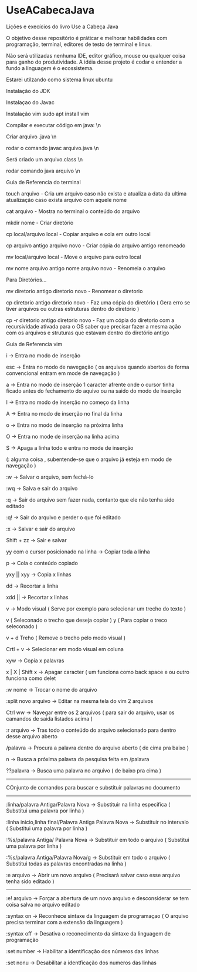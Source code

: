 # UseACabecaJava
Lições e execícios do livro Use a Cabeça Java

O objetivo desse repositório é práticar e melhorar habilidades com programação, terminal, editores de testo de terminal e linux.

Não será utilizadas nenhuma IDE, editor gráfico, mouse ou qualquer coisa para ganho do produtividade. A idéia desse projeto é codar e entender a fundo a linguagem é o ecossistema.

Estarei utilzando como sistema linux ubuntu 

Instalação do JDK

Instalaçao do Javac 

Instalação vim 
sudo apt install vim 

Compilar e executar  código em java: \n

Criar arquivo .java \n

rodar o comando javac arquivo.java \n

Será criado um arquivo.class \n

rodar comando java arquivo \n

Guia de Referencia do terminal

touch arquivo - Cria um arquivo caso não exista e atualiza a data da ultima atualização caso exista arquivo com aquele nome

cat arquivo - Mostra no terminal o conteúdo do arquivo 

mkdir nome  - Criar diretório

cp local/arquivo local - Copiar arquivo e cola em outro  local

cp arquivo antigo arquivo novo - Criar cópia do arquivo antigo renomeado

mv local/arquivo local - Move o arquivo para outro local

mv nome arquivo antigo nome arquivo novo - Renomeia o arquivo

Para Diretórios...

mv diretorio antigo diretorio novo - Renomear o diretorio

cp diretorio antigo diretorio novo - Faz uma cópia do diretório ( Gera erro se tiver arquivos ou outras estruturas dentro do diretório )

cp -r diretorio antigo diretorio novo - Faz um cópia do diretorio com a recursividade ativada para o OS saber que precisar fazer a mesma ação com os arquivos e struturas que estavam dentro do diretório antigo

Guia de Referencia vim

i -> Entra no modo de inserção

esc -> Entra no modo de navegação ( os arquivos quando abertos de forma convencional entram em mode de navegação )

a -> Entra no modo de inserção 1 caracter afrente onde o cursor tinha ficado antes do fechamento do aquivo ou na saido do modo de inserção 

I -> Entra no modo de inserção no começo da linha

A -> Entra no modo de inserção no final da linha

o -> Entra no modo de inserção na próxima linha

O -> Entra no mode de inserção na linha acima

S -> Apaga a linha todo e entra no mode de inserção 

(: alguma coisa , subentende-se que o arquivo já esteja em modo de navegação )

:w -> Salvar o arquivo, sem fechá-lo	

:wq -> Salva e sair do arquivo

:q -> Sair do arquivo sem fazer nada, contanto que ele não tenha sido editado

:q! -> Sair do arquivo e perder o que foi editado

:x -> Salvar e sair do arquivo

Shift + zz -> Sair e salvar

yy com o cursor posicionado na linha -> Copiar toda a linha

p -> Cola o conteúdo copiado

yxy || xyy -> Copia x linhas 

dd -> Recortar a linha

xdd || -> Recortar x linhas

v -> Modo visual ( Serve por exemplo para selecionar um trecho do texto )

v ( Seleconado o trecho que deseja copiar ) y ( Para copiar o treco seleconado )

v + d Treho ( Remove o trecho pelo modo visual )

Crtl + v -> Selecionar em modo visual em coluna

xyw -> Copia x palavras

x | X | Shift x -> Apagar caracter ( um funciona como back space e ou outro funciona como delet

:w nome -> Trocar o nome do arquivo

:split novo arquivo -> Editar na mesma tela do vim 2 arquivos

Ctrl ww -> Navegar entre os 2 arquivos ( para sair do arquivo, usar os camandos de saida listados acima )

:r arquivo -> Tras todo o conteúdo do arquivo selecionado para dentro desse arquivo aberto

/palavra -> Procura a palavra dentro do arquivo aberto ( de cima pra baixo )

n -> Busca a próxima palavra da pesquisa feita em /palavra

??palavra -> Busca uma palavra no arquivo ( de baixo pra cima ) 

*******************************************************************************************
 COnjunto de comandos para buscar e substituir palavras no documento 
*******************************************************************************************

:linha/palavra Antiga/Palavra Nova -> Substituir na linha especifica  ( Substitui uma palavra por linha )

:linha inicio,linha final/Palavra Antiga Palavra Nova -> Substituir no intervalo  ( Substitui uma palavra por linha )

:%s/palavra Antiga/ Palavra Nova -> Substituir em todo o arquivo  ( Substitui uma palavra por linha )

:%s/palavra Antiga/Palavra Nova/g -> Substituir em todo o arquivo  ( Substitui todas as palavras encontradas na linha )

:e arquivo -> Abrir um novo arquivo ( Precisará salvar caso esse arquivo tenha sido editado )

**********************************************************************************************

:e! arquivo -> Forçar a abertura de um novo arquivo e desconsiderar se tem coisa salva no arquivo editado

:syntax on -> Reconhece sintaxe da linguagem de programaçao ( O arquivo precisa terminar com a extensão da linguagem )

:syntax off -> Desativa o reconecimento da sintaxe da linguagem de programação

:set number -> Habilitar a identificação dos números das linhas

:set nonu -> Desabilitar a identficação dos numeros das linhas
